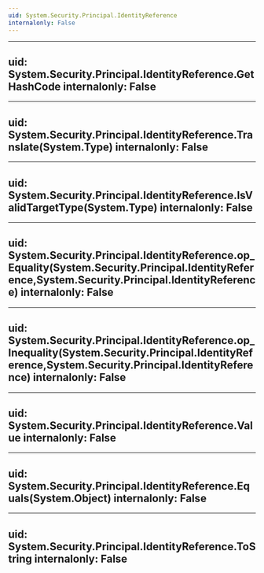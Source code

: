 ```yaml
---
uid: System.Security.Principal.IdentityReference
internalonly: False
---
```


---
uid: System.Security.Principal.IdentityReference.GetHashCode
internalonly: False
---

---
uid: System.Security.Principal.IdentityReference.Translate(System.Type)
internalonly: False
---

---
uid: System.Security.Principal.IdentityReference.IsValidTargetType(System.Type)
internalonly: False
---

---
uid: System.Security.Principal.IdentityReference.op_Equality(System.Security.Principal.IdentityReference,System.Security.Principal.IdentityReference)
internalonly: False
---

---
uid: System.Security.Principal.IdentityReference.op_Inequality(System.Security.Principal.IdentityReference,System.Security.Principal.IdentityReference)
internalonly: False
---

---
uid: System.Security.Principal.IdentityReference.Value
internalonly: False
---

---
uid: System.Security.Principal.IdentityReference.Equals(System.Object)
internalonly: False
---

---
uid: System.Security.Principal.IdentityReference.ToString
internalonly: False
---
